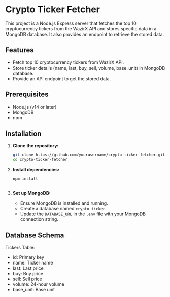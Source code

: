 # Crypto Ticker Fetcher

This project is a Node.js Express server that fetches the top 10 cryptocurrency tickers from the WazirX API and stores specific data in a MongoDB database. It also provides an endpoint to retrieve the stored data.

## Features

- Fetch top 10 cryptocurrency tickers from WazirX API.
- Store ticker details (name, last, buy, sell, volume, base_unit) in MongoDB database.
- Provide an API endpoint to get the stored data.

## Prerequisites

- Node.js (v14 or later)
- MongoDB
- npm

## Installation

1. **Clone the repository:**
   ```bash
   git clone https://github.com/yourusername/crypto-ticker-fetcher.git
   cd crypto-ticker-fetcher
2. **Install dependencies:**
   ```bash
   npm install
  
3. **Set up MongoDB:**
   
   - Ensure MongoDB is installed and running.
   - Create a database named `crypto_ticker`.
   - Update the `DATABASE_URL` in the `.env` file with your MongoDB connection string.

## Database Schema

  Tickers Table:
  - id: Primary key
  - name: Ticker name
  - last: Last price
  - buy: Buy price
  - sell: Sell price
  - volume: 24-hour volume
  - base_unit: Base unit

